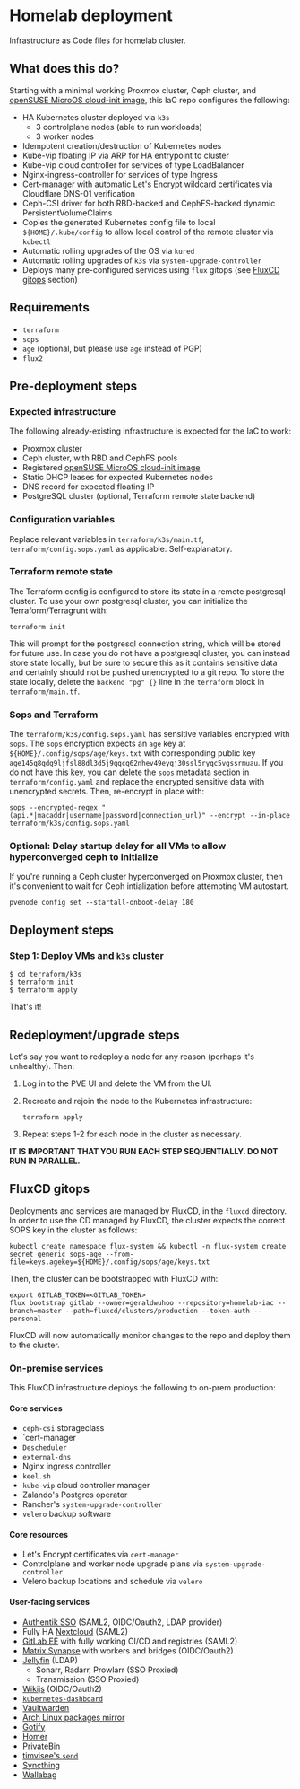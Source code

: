 # Homelab deployment

Infrastructure as Code files for homelab cluster.

## What does this do?

Starting with a minimal working Proxmox cluster, Ceph cluster, and [openSUSE MicroOS cloud-init image](https://en.opensuse.org/Portal:MicroOS/Downloads), this IaC repo configures the following:

* HA Kubernetes cluster deployed via `k3s`
    * 3 controlplane nodes (able to run workloads)
    * 3 worker nodes
* Idempotent creation/destruction of Kubernetes nodes
* Kube-vip floating IP via ARP for HA entrypoint to cluster
* Kube-vip cloud controller for services of type LoadBalancer
* Nginx-ingress-controller for services of type Ingress
* Cert-manager with automatic Let's Encrypt wildcard certificates via Cloudflare DNS-01 verification
* Ceph-CSI driver for both RBD-backed and CephFS-backed dynamic PersistentVolumeClaims 
* Copies the generated Kubernetes config file to local `${HOME}/.kube/config` to allow local control of the remote cluster via `kubectl`
* Automatic rolling upgrades of the OS via `kured`
* Automatic rolling upgrades of `k3s` via `system-upgrade-controller`
* Deploys many pre-configured services using `flux` gitops (see [FluxCD gitops](#fluxcd-gitops) section)

## Requirements

* `terraform`
* `sops`
* `age` (optional, but please use `age` instead of PGP)
* `flux2`

## Pre-deployment steps

### Expected infrastructure

The following already-existing infrastructure is expected for the IaC to work:

* Proxmox cluster
* Ceph cluster, with RBD and CephFS pools
* Registered [openSUSE MicroOS cloud-init image](https://en.opensuse.org/Portal:MicroOS/Downloads)
* Static DHCP leases for expected Kubernetes nodes
* DNS record for expected floating IP
* PostgreSQL cluster (optional, Terraform remote state backend)

### Configuration variables

Replace relevant variables in `terraform/k3s/main.tf`, `terraform/config.sops.yaml` as applicable. Self-explanatory.

### Terraform remote state

The Terraform config is configured to store its state in a remote postgresql cluster. To use your own postgresql cluster, you can initialize the Terraform/Terragrunt with:

```
terraform init
```

This will prompt for the postgresql connection string, which will be stored for future use. In case you do not have a postgresql cluster, you can instead store state locally, but be sure to secure this as it contains sensitive data and certainly should not be pushed unencrypted to a git repo. To store the state locally, delete the `backend "pg" {}` line in the `terraform` block in `terraform/main.tf`.

### Sops and Terraform

The `terraform/k3s/config.sops.yaml` has sensitive variables encrypted with `sops`. The `sops` encryption expects an `age` key at `${HOME}/.config/sops/age/keys.txt` with corresponding public key `age145q8qdg9ljfsl88dl3d5j9qqcq62nhev49eyqj30ssl5ryqc5vgssrmuau`. If you do not have this key, you can delete the `sops` metadata section in `terraform/config.yaml` and replace the encrypted sensitive data with unencrypted secrets. Then, re-encrypt in place with:

```
sops --encrypted-regex "(api.*|macaddr|username|password|connection_url)" --encrypt --in-place terraform/k3s/config.sops.yaml
```

### Optional: Delay startup delay for all VMs to allow hyperconverged ceph to initialize

If you're running a Ceph cluster hyperconverged on Proxmox cluster, then it's convenient to wait for Ceph intialization before attempting VM autostart.

```
pvenode config set --startall-onboot-delay 180
```

## Deployment steps


### Step 1: Deploy VMs and `k3s` cluster

```
$ cd terraform/k3s
$ terraform init
$ terraform apply
```

That's it!

## Redeployment/upgrade steps

Let's say you want to redeploy a node for any reason (perhaps it's unhealthy). Then:

1. Log in to the PVE UI and delete the VM from the UI.
1. Recreate and rejoin the node to the Kubernetes infrastructure:

    `terraform apply`

1. Repeat steps 1-2 for each node in the cluster as necessary.

**IT IS IMPORTANT THAT YOU RUN EACH STEP SEQUENTIALLY. DO NOT RUN IN PARALLEL.**

## FluxCD gitops

Deployments and services are managed by FluxCD, in the `fluxcd` directory. In order to use the CD managed by FluxCD, the cluster expects the correct SOPS key in the cluster as follows:

```
kubectl create namespace flux-system && kubectl -n flux-system create secret generic sops-age --from-file=keys.agekey=${HOME}/.config/sops/age/keys.txt
```

Then, the cluster can be bootstrapped with FluxCD with:

```
export GITLAB_TOKEN=<GITLAB_TOKEN>
flux bootstrap gitlab --owner=geraldwuhoo --repository=homelab-iac --branch=master --path=fluxcd/clusters/production --token-auth --personal
```

FluxCD will now automatically monitor changes to the repo and deploy them to the cluster.

### On-premise services

This FluxCD infrastructure deploys the following to on-prem production:

#### Core services

* `ceph-csi` storageclass
* `cert-manager
* `Descheduler`
* `external-dns`
* Nginx ingress controller
* `keel.sh`
* `kube-vip` cloud controller manager
* Zalando's Postgres operator
* Rancher's `system-upgrade-controller`
* `velero` backup software

#### Core resources

* Let's Encrypt certificates via `cert-manager`
* Controlplane and worker node upgrade plans via `system-upgrade-controller`
* Velero backup locations and schedule via `velero`

#### User-facing services

* [Authentik SSO](https://goauthentik.io) (SAML2, OIDC/Oauth2, LDAP provider)
* Fully HA [Nextcloud](https://nextcloud.com) (SAML2)
* [GitLab EE](https://about.gitlab.com) with fully working CI/CD and registries (SAML2)
* [Matrix Synapse](https://matrix.org) with workers and bridges (OIDC/Oauth2)
* [Jellyfin](https://jellyfin.org) (LDAP)
  * Sonarr, Radarr, Prowlarr (SSO Proxied)
  * Transmission (SSO Proxied)
* [Wikijs](https://js.wiki) (OIDC/Oauth2)
* [`kubernetes-dashboard`](https://github.com/kubernetes/dashboard)
* [Vaultwarden](https://github.com/dani-garcia/vaultwarden)
* [Arch Linux packages mirror](https://mirror.wuhoo.xyz)
* [Gotify](https://gotify.net)
* [Homer](https://github.com/bastienwirtz/homer)
* [PrivateBin](https://privatebin.info)
* [timvisee's `send`](https://gitlab.com/timvisee/send)
* [Syncthing](https://syncthing.net)
* [Wallabag](https://wallabag.it)
